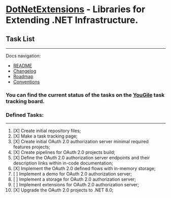 #  [DotNetExtensions][dotnetextensions] - Libraries for Extending .NET Infrastructure.

## Task List
---
Docs navigation:
* [README][root.readme]
* [Changelog][docs.changelog]
* [Roadmap][docs.roadmap]
* [Conventions][docs.conventions]

### You can find the current status of the tasks on the [YouGile][external.yougile] task tracking board.

### Defined Tasks:
---
1. [X] Create initial repository files;
2. [X] Make a task tracking page;
3. [X] Create initial OAuth 2.0 authorization server minimal required features projects;
4. [X] Create pipelines for OAuth 2.0 projects build;
5. [X] Define the OAuth 2.0 authorization server endpoints and their description links within in-code documentation;
6. [X] Implement the OAuth 2.0 defined flows with in-memory storage;
7. [ ] Implement a demo for OAuth 2.0 authorization server;
8. [ ] Implement a storage for OAuth 2.0 authorization server;
9. [ ] Implement extensions for OAuth 2.0 authorization server;
10. [X] Upgrade the OAuth 2.0 projects to .NET 8.0;



<!-- LINKS -->

<!-- dotnetextensions -->

[dotnetextensions]: https://dotnetextensions.com

<!-- root -->

[root.readme]: README.md

<!-- docs -->

[docs.changelog]: CHANGELOG.md
[docs.roadmap]: ROADMAP.md
[docs.conventions]: CONVENTIONS.md

<!-- external -->
[external.yougile]: https://en.yougile.com/board/bdm4dtopv80e
